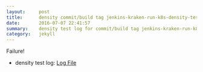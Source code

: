 ```yaml
---
layout:     post
title:      density commit/build tag jenkins-kraken-run-k8s-density-tests-121-30
date:       2016-07-07 22:41:57
summary:    density test log for commit/build tag jenkins-kraken-run-k8s-density-tests-121-30.
category:   jekyll
---
```


Failure!

- density test log: [Log File](http://s3-us-west-2.amazonaws.com/kraken-e2e-logs/density/jenkins-kraken-run-k8s-density-tests-121-30/build-log.txt)
